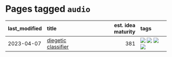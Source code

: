 # Pages tagged `audio`

|last_modified|title|est. idea maturity|tags
|:---|:---|---:|:---|
|2023-04-07|[diegetic classifier](../diegetic-classifier.md)|381|[![](https://img.shields.io/badge/tag-audio-90446b)](../tags/audio.md) [![](https://img.shields.io/badge/tag-classification-35d2ce)](../tags/classification.md) [![](https://img.shields.io/badge/tag-experimental-c6963e)](../tags/experimental.md) [![](https://img.shields.io/badge/tag-text2audio-8e95e2)](../tags/text2audio.md)|